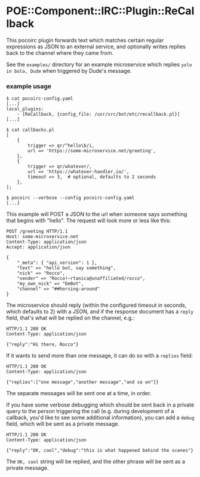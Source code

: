 # POE::Component::IRC::Plugin::ReCallback

This pocoirc plugin forwards text which matches certain regular expressions as JSON to an external service, and optionally writes replies back to the channel where they came from.

See the `examples/` directory for an example microservice which replies `yolo in bolo, Dude` when triggered by Dude's message.

### example usage

    $ cat pocoirc-config.yaml
    [...]
    local_plugins:
        - [ReCallback, {config_file: /usr/src/bot/etc/recallback.pl}]
    [...]

    $ cat callbacks.pl
    [
        {
            trigger => qr/^hello\b/i,
            url => 'https://some-microservice.net/greeting',
        },
        {
            trigger => qr/whatever/,
            url => 'https://whatever-handler.io/',
            timeout => 3,  # optional, defaults to 2 seconds
        },
    ];

    $ pocoirc --verbose --config pocoirc-config.yaml
    [...]

This example will POST a JSON to the url when someone says something that begins with "hello".  The request will look more or less like this:

    POST /greeting HTTP/1.1
    Host: some-microservice.net
    Content-Type: application/json
    Accept: application/json

    {
        "_meta": { "api_version": 1 },
        "text" => "hello bot, say something",
        "nick" => "Rocco",
        "sender" => "Rocco!~rtanica@unaffiliated/rocco",
        "my_own_nick" => "DeBot",
        "channel" => "##horsing-around"
    }

The microservice should reply (within the configured timeout in seconds, which defaults to 2) with a JSON, and if the response document has a `reply` field, that's what will be replied on the channel, e.g.:

    HTTP/1.1 200 OK
    Content-Type: application/json

    {"reply":"Hi there, Rocco"}

If it wants to send more than one message, it can do so with a `replies` field:

    HTTP/1.1 200 OK
    Content-Type: application/json

    {"replies":["one message","another message","and so on"]}

The separate messages will be sent one at a time, in order.

If you have some verbose debugging which should be sent back in a private query to the person triggering the call (e.g. during development of a callback, you'd like to see some additional information), you can add a `debug` field, which will be sent as a private message.

    HTTP/1.1 200 OK
    Content-Type: application/json

    {"reply":"OK, cool","debug":"this is what happened behind the scenes"}

The `OK, cool` string will be replied, and the other phrase will be sent as a private message.

[modeline]: # ( vim: set wrap tabstop=4 shiftwidth=4 expandtab fileencoding=utf-8 spell spelllang=en: )

